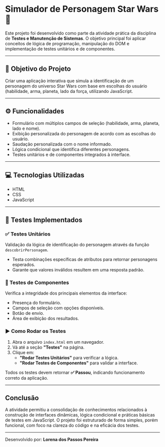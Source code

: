 # Simulador de Personagem Star Wars 🌌

Este projeto foi desenvolvido como parte da atividade prática da disciplina de **Testes e Manutenção de Sistemas**. O objetivo principal foi aplicar conceitos de lógica de programação, manipulação do DOM e implementação de testes unitários e de componentes.

---

## 🎯 Objetivo do Projeto

Criar uma aplicação interativa que simula a identificação de um personagem do universo Star Wars com base em escolhas do usuário (habilidade, arma, planeta, lado da força, utilizando JavaScript.

---

## ⚙️ Funcionalidades

- Formulário com múltiplos campos de seleção (habilidade, arma, planeta, lado e nome).
- Exibição personalizada do personagem de acordo com as escolhas do usuário.
- Saudação personalizada com o nome informado.
- Lógica condicional que identifica diferentes personagens.
- Testes unitários e de componentes integrados à interface.

---

## 💻 Tecnologias Utilizadas

- HTML 
- CSS
- JavaScript

---

## 🧪 Testes Implementados

### ✅ Testes Unitários

Validação da lógica de identificação do personagem através da função `descobrirPersonagem`.

- Testa combinações específicas de atributos para retornar personagens esperados.
- Garante que valores inválidos resultem em uma resposta padrão.

### 🧩 Testes de Componentes

Verifica a integridade dos principais elementos da interface:

- Presença do formulário.
- Campos de seleção com opções disponíveis.
- Botão de envio.
- Área de exibição dos resultados.

### ▶️ Como Rodar os Testes

1. Abra o arquivo `index.html` em um navegador.
2. Vá até a seção **"Testes"** na página.
3. Clique em:
   - **"Rodar Testes Unitários"** para verificar a lógica.
   - **"Rodar Testes de Componentes"** para validar a interface.

Todos os testes devem retornar **✅ Passou**, indicando funcionamento correto da aplicação.

---

## Conclusão

A atividade permitiu a consolidação de conhecimentos relacionados à construção de interfaces dinâmicas, lógica condicional e práticas básicas de testes em JavaScript. O projeto foi estruturado de forma simples, porém funcional, com foco na clareza do código e na eficácia dos testes.

---

Desenvolvido por: **Lorena dos Passos Pereira**  
